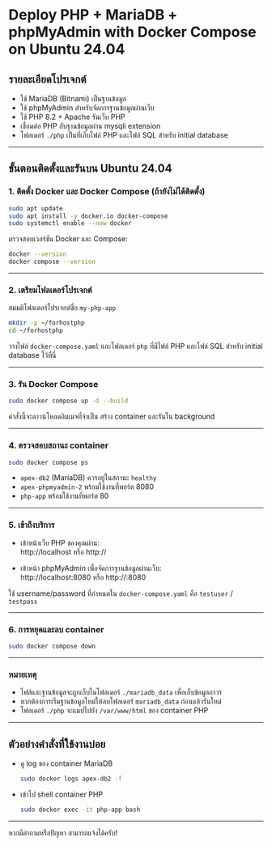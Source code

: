 
# Deploy PHP + MariaDB + phpMyAdmin with Docker Compose on Ubuntu 24.04

## รายละเอียดโปรเจกต์
- ใช้ MariaDB (Bitnami) เป็นฐานข้อมูล  
- ใช้ phpMyAdmin สำหรับจัดการฐานข้อมูลผ่านเว็บ  
- ใช้ PHP 8.2 + Apache รันเว็บ PHP  
- เชื่อมต่อ PHP กับฐานข้อมูลผ่าน mysqli extension  
- โฟลเดอร์ `./php` เป็นที่เก็บไฟล์ PHP และไฟล์ SQL สำหรับ initial database

---

## ขั้นตอนติดตั้งและรันบน Ubuntu 24.04

### 1. ติดตั้ง Docker และ Docker Compose (ถ้ายังไม่ได้ติดตั้ง)

```bash
sudo apt update
sudo apt install -y docker.io docker-compose
sudo systemctl enable --now docker
```

ตรวจสอบเวอร์ชัน Docker และ Compose:

```bash
docker --version
docker compose --version
```

---

### 2. เตรียมโฟลเดอร์โปรเจกต์

สมมติโฟลเดอร์โปรเจกต์ชื่อ `my-php-app`

```bash
mkdir -p ~/forhostphp
cd ~/forhostphp
```

วางไฟล์ `docker-compose.yaml` และโฟลเดอร์ `php` ที่มีไฟล์ PHP และไฟล์ SQL สำหรับ initial database ไว้ที่นี่

---

### 3. รัน Docker Compose

```bash
sudo docker compose up -d --build
```

คำสั่งนี้จะดาวน์โหลดอิมเมจที่จำเป็น สร้าง container และรันใน background

---

### 4. ตรวจสอบสถานะ container

```bash
sudo docker compose ps
```

- `apex-db2` (MariaDB) ควรอยู่ในสถานะ `healthy`  
- `apex-phpmyadmin-2` พร้อมใช้งานที่พอร์ต 8080  
- `php-app` พร้อมใช้งานที่พอร์ต 80

---

### 5. เข้าถึงบริการ

- เข้าหน้าเว็บ PHP ของคุณผ่าน:  
  http://localhost หรือ http://<your-server-ip>  

- เข้าหน้า phpMyAdmin เพื่อจัดการฐานข้อมูลผ่านเว็บ:  
  http://localhost:8080 หรือ http://<your-server-ip>:8080  

ใช้ username/password ที่กำหนดใน `docker-compose.yaml` คือ `testuser` / `testpass`

---

### 6. การหยุดและลบ container

```bash
sudo docker compose down
```

---

### หมายเหตุ

- ไฟล์และฐานข้อมูลจะถูกเก็บในโฟลเดอร์ `./mariadb_data` เพื่อเก็บข้อมูลถาวร  
- หากต้องการเริ่มฐานข้อมูลใหม่ให้ลบโฟลเดอร์ `mariadb_data` ก่อนแล้วรันใหม่  
- โฟลเดอร์ `./php` จะแมปไปยัง `/var/www/html` ของ container PHP  

---

## ตัวอย่างคำสั่งที่ใช้งานบ่อย

- ดู log ของ container MariaDB

  ```bash
  sudo docker logs apex-db2 -f
  ```

- เข้าไป shell container PHP

  ```bash
  sudo docker exec -it php-app bash
  ```

---

หากมีคำถามหรือปัญหา สามารถแจ้งได้ครับ!
